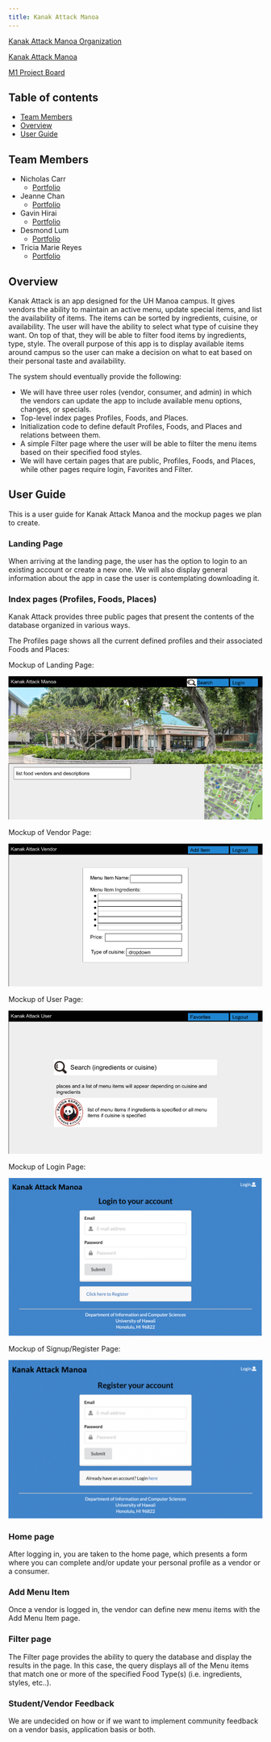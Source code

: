 ```yaml
---
title: Kanak Attack Manoa
---
```

[Kanak Attack Manoa Organization](https://github.com/kanak-attack-manoa)

[Kanak Attack Manoa](https://github.com/kanak-attack-manoa/kanak-attack-manoa)

[M1 Project Board](https://github.com/kanak-attack-manoa/kanak-attack-manoa/projects/1)

## Table of contents   
* [Team Members](#team-members)
* [Overview](#overview)
* [User Guide](#user-guide)

## Team Members
* Nicholas Carr 
  * [Portfolio](https://nicholasbcarr.github.io/)
* Jeanne Chan
  * [Portfolio](https://jeanne8879.github.io/)
* Gavin Hirai
  * [Portfolio](https://gavinh123.github.io/)
* Desmond Lum
  * [Portfolio](https://lumd2000.github.io/)
* Tricia Marie Reyes
  * [Portfolio](https://triciamarier.github.io/)

## Overview

Kanak Attack is an app designed for the UH Manoa campus. It gives vendors the ability to maintain an active menu, update special items, and list the availability of items. The items can be sorted by ingredients, cuisine, or availability. The user will have the ability to select what type of cuisine they want. On top of that, they will be able to filter food items by ingredients, type, style. The overall purpose of this app is to display available items around campus so the user can make a decision on what to eat based on their personal taste and availability.

The system should eventually provide the following:

* We will have three user roles (vendor, consumer, and admin) in which the vendors can update the app to include available menu options, changes, or specials.
* Top-level index pages Profiles, Foods, and Places.
* Initialization code to define default Profiles, Foods, and Places and relations between them.
* A simple Filter page where the user will be able to filter the menu items based on their specified food styles.
* We will have certain pages that are public, Profiles, Foods, and Places, while other pages require login, Favorites and  Filter.

## User Guide

This is a user guide for Kanak Attack Manoa and the mockup pages we plan to create.

### Landing Page

When arriving at the landing page, the user has the option to login to an existing account or create a new one. We will also display general information about the app in case the user is contemplating downloading it.

### Index pages (Profiles, Foods, Places)

Kanak Attack provides three public pages that present the contents of the database organized in various ways.

The Profiles page shows all the current defined profiles and their associated Foods and Places:

Mockup of Landing Page:

<img src="public/images/landing-mockup.png">

Mockup of Vendor Page:

<img src="public/images/vendor-mockup.png">

Mockup of User Page:

<img src="public/images/user-mockup.png">

Mockup of Login Page:

<img src="public/images/login-mockup.png">

Mockup of Signup/Register Page:

<img src="public/images/register-mockup.png">

### Home page

After logging in, you are taken to the home page, which presents a form where you can complete and/or update your personal profile as a vendor or a consumer.

### Add Menu Item

Once a vendor is logged in, the vendor can define new menu items with the Add Menu Item page.

### Filter page

The Filter page provides the ability to query the database and display the results in the page. In this case, the query displays all of the Menu items that match one or more of the specified Food Type(s) (i.e. ingredients, styles, etc..).

### Student/Vendor Feedback

We are undecided on how or if we want to implement community feedback on a vendor basis, application basis or both.


